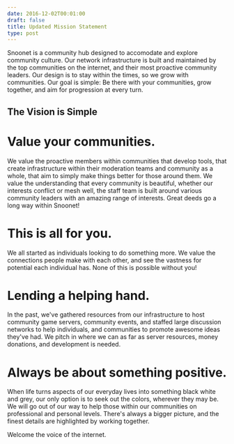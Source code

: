 ```yaml
--- 
date: 2016-12-02T00:01:00
draft: false
title: Updated Mission Statement
type: post
---
```


Snoonet is a community hub designed to accomodate and explore community culture. Our network infrastructure is built and maintained by the top communities on the internet, and their most proactive community leaders. Our design is to stay within the times, so we grow with communities. Our goal is simple: Be there with your communities, grow together, and aim for progression at every turn.

## The Vision is Simple

# Value your communities.
We value the proactive members within communities that develop tools, that create infrastructure within their moderation teams and community as a whole, that aim to simply make things better for those around them.
We value the understanding that every community is beautiful, whether our interests conflict or mesh well, the staff team is built around various community leaders with an amazing range of interests.
Great deeds go a long way within Snoonet!

# This is all for you.
We all started as individuals looking to do something more. We value the connections people make with each other, and see the vastness for potential each individual has. None of this is possible without you!

# Lending a helping hand.
In the past, we've gathered resources from our infrastructure to host community game servers, community events, and staffed large discussion networks to help individuals, and communities to promote awesome ideas they've had. We pitch in where we can as far as server resources, money donations, and development is needed.

# Always be about something positive.
When life turns aspects of our everyday lives into something black white and grey, our only option is to seek out the colors, wherever they may be. We will go out of our way to help those within our communities on professional and personal levels. There's always a bigger picture, and the finest details are highlighted by working together.


Welcome the voice of the internet.